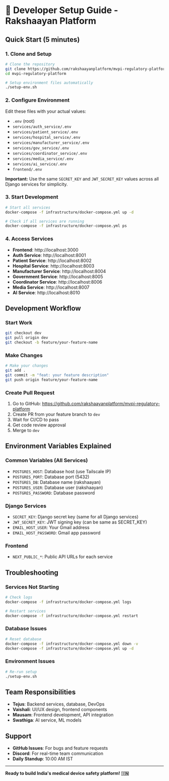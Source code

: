 # 🚀 Developer Setup Guide - Rakshaayan Platform

## Quick Start (5 minutes)

### 1. Clone and Setup
```bash
# Clone the repository
git clone https://github.com/rakshaayanplatform/mvpi-regulatory-platform.git
cd mvpi-regulatory-platform

# Setup environment files automatically
./setup-env.sh
```

### 2. Configure Environment
Edit these files with your actual values:
- `.env` (root)
- `services/auth_service/.env`
- `services/patient_service/.env`
- `services/hospital_service/.env`
- `services/manufacturer_service/.env`
- `services/gov_service/.env`
- `services/coordinator_service/.env`
- `services/media_service/.env`
- `services/ai_service/.env`
- `frontend/.env`

**Important:** Use the same `SECRET_KEY` and `JWT_SECRET_KEY` values across all Django services for simplicity.

### 3. Start Development
```bash
# Start all services
docker-compose -f infrastructure/docker-compose.yml up -d

# Check if all services are running
docker-compose -f infrastructure/docker-compose.yml ps
```

### 4. Access Services
- **Frontend**: http://localhost:3000
- **Auth Service**: http://localhost:8001
- **Patient Service**: http://localhost:8002
- **Hospital Service**: http://localhost:8003
- **Manufacturer Service**: http://localhost:8004
- **Government Service**: http://localhost:8005
- **Coordinator Service**: http://localhost:8006
- **Media Service**: http://localhost:8007
- **AI Service**: http://localhost:8010

## Development Workflow

### Start Work
```bash
git checkout dev
git pull origin dev
git checkout -b feature/your-feature-name
```

### Make Changes
```bash
# Make your changes
git add .
git commit -m "feat: your feature description"
git push origin feature/your-feature-name
```

### Create Pull Request
1. Go to GitHub: https://github.com/rakshaayanplatform/mvpi-regulatory-platform
2. Create PR from your feature branch to `dev`
3. Wait for CI/CD to pass
4. Get code review approval
5. Merge to `dev`

## Environment Variables Explained

### Common Variables (All Services)
- `POSTGRES_HOST`: Database host (use Tailscale IP)
- `POSTGRES_PORT`: Database port (5432)
- `POSTGRES_DB`: Database name (rakshaayan)
- `POSTGRES_USER`: Database user (rakshaayan)
- `POSTGRES_PASSWORD`: Database password

### Django Services
- `SECRET_KEY`: Django secret key (same for all Django services)
- `JWT_SECRET_KEY`: JWT signing key (can be same as SECRET_KEY)
- `EMAIL_HOST_USER`: Your Gmail address
- `EMAIL_HOST_PASSWORD`: Gmail app password

### Frontend
- `NEXT_PUBLIC_*`: Public API URLs for each service

## Troubleshooting

### Services Not Starting
```bash
# Check logs
docker-compose -f infrastructure/docker-compose.yml logs

# Restart services
docker-compose -f infrastructure/docker-compose.yml restart
```

### Database Issues
```bash
# Reset database
docker-compose -f infrastructure/docker-compose.yml down -v
docker-compose -f infrastructure/docker-compose.yml up -d
```

### Environment Issues
```bash
# Re-run setup
./setup-env.sh
```

## Team Responsibilities

- **Tejus**: Backend services, database, DevOps
- **Vaishali**: UI/UX design, frontend components
- **Mausam**: Frontend development, API integration
- **Swathiga**: AI service, ML models

## Support

- **GitHub Issues**: For bugs and feature requests
- **Discord**: For real-time team communication
- **Daily Standup**: 10:00 AM IST

---

**Ready to build India's medical device safety platform! 🇮🇳** 